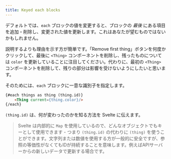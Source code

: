 ```yaml
---
title: Keyed each blocks
---
```


デフォルトでは、`each` ブロックの値を変更すると、ブロックの *最後* にある項目を追加・削除し、変更された値を更新します。これはあなたが望むものではないかもしれません。

説明するよりも理由を示す方が簡単です。「Remove first thing」ボタンを何度かクリックして、最後に `<Thing>` コンポーネントを削除し、残ったものについては `color` を更新していることに注目してください。代わりに、最初の `<Thing>` コンポーネントを削除して、残りの部分は影響を受けないようにしたいと思います。

そのためには、`each` ブロックに一意な識別子を指定します。

```html
{#each things as thing (thing.id)}
	<Thing current={thing.color}/>
{/each}
```

`(thing.id)` は、何が変わったのかを知る方法を Svelte に伝えます。

> Svelte は内部的に `Map` を使用しているので、どんなオブジェクトでもキーとして使用できます - つまり `(thing.id)` の代わりに `(thing)` を使うことができます。文字列または数値を使用する方が一般的に安全ですが、参照の等価性がなくてもIDが持続することを意味します。例えばAPIサーバーからの新しいデータで更新する場合です。
